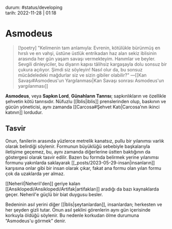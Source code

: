 durum: #status/developing   
tarih: 2022-11-28 | 01:18
# Asmodeus
>[!poetry]
>"Kelimenin tam anlamıyla: Evrenin, kötülükle bürünmüş en hırslı ve en vahşi, üstüne üstlük entrikadan haz alan sekiz iblisinin arasında her gün yaşam savaşı vermekteyim. Hanımlar ve beyler. Sevgili dinleyiciler, bu diyarın kapısı tâlihsiz kargaşayla dolu sonsuz bir çukura açılıyor. Şimdi siz söyleyin! Nasıl olur da, bu sonsuz mücâdeledeki mağdurlar siz ve sizin gibiler olabilir?"
>―[[Kan Savaşı#Asmodeus'un Yargılanması|Kan Savaşı sonrası Asmodeus'un yargılanması]] 

**Asmodeus**, veya **Sapkın Lord**, **Günahların Tanrısı**; sapkınlıkların ve özellikle şehvetin kötü tanrısıdır. Nüfuzlu [[İblis|iblis]] prenslerinden olup, baskının ve gücün yöneticisi, aynı zamanda [[Carcosa#Şehvet Katı|Carcosa’nın ikinci katının]] lordudur.
## Tasvir
Onun, fanilerin arasında yüzlerce metrelik kanatsız, pullu bir yılanımsı varlık olarak belirdiği söylenir. Formunun büyüklüğü sebebiyle başkalarıyla iletişime geçemez, bu, aynı zamanda diğerlerine üstten baktığının da göstergesi olarak tasvir edilir. Bazen bu formda belirmek yerine yılanımsı formunu yakınlarda saklayarak [[_posts/2023-05-29-insan|insanların]] karşısına onlar gibi bir insan olarak çıkar, fakat ana formu olan yılan formu çok da uzaklarda yer almaz.

[[Neheril|Neheril'den]] geriye kalan [[Ansiklopedi/Ansiklopedi/Artifak|artifakları]] aradığı da bazı kaynaklarda geçer. Neheril'e güçlü bir biat duygusu besler.

Bedeninin asıl yerini diğer [[İblis|şeytanlardan]], insanlardan; herkesten ve her şeyden gizli tutar. Onun asıl şeklini görenlerin aynı gün içerisinde korkuyla öldüğü söylenir. Bu nedenle korkudan ölme durumuna “Asmodeus'u görmek” denir.
